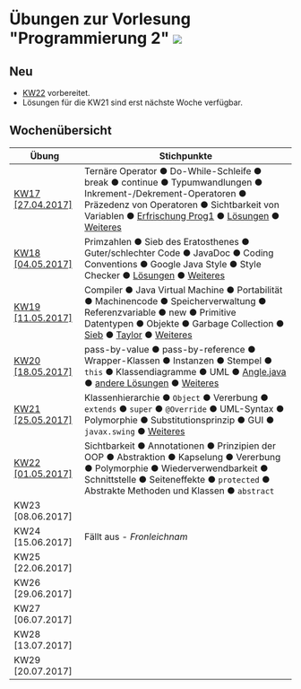 # Übungen zur Vorlesung "Programmierung 2" ![](https://www.hs-fulda.de//typo3conf/ext/hfd/Resources/Public/Images/Fulda_footer_logo.svg)

## Neu
* [KW22](/KW22) vorbereitet.
* Lösungen für die KW21 sind erst nächste Woche verfügbar.

## Wochenübersicht
| Übung                         | Stichpunkte
|-                              |-
| [KW17 [27.04.2017]](/KW17)    | Ternäre Operator ● Do-While-Schleife ● break ● continue ● Typumwandlungen ● Inkrement-/Dekrement-Operatoren ● Präzedenz von Operatoren ● Sichtbarkeit von Variablen ● [Erfrischung Prog1](/KW17/Wiederholung.java) ● [Lösungen](/KW17/Main.java) ● [Weiteres](/KW17/170427.md)
| [KW18 [04.05.2017]](/KW18)    | Primzahlen ● Sieb des Eratosthenes ● Guter/schlechter Code ● JavaDoc ● Coding Conventions ● Google Java Style ● Style Checker ● [Lösungen](/KW18/Main.java) ● [Weiteres](/KW18/170504.md)         
| [KW19 [11.05.2017]](/KW19)    | Compiler ● Java Virtual Machine ● Portabilität ● Machinencode ● Speicherverwaltung ● Referenzvariable ● new ● Primitive Datentypen ● Objekte ● Garbage Collection ● [Sieb](/KW19/Sieb.java) ● [Taylor](/KW19/Taylor.java) ● [Weiteres](/KW19/170511.md)
| [KW20 [18.05.2017]](/KW20)    | pass-by-value ● pass-by-reference ● Wrapper-Klassen ● Instanzen ● Stempel ● `this` ● Klassendiagramme ● UML ● [Angle.java](/KW20/Angle.java) ● [andere Lösungen](/KW20/Main.java) ● [Weiteres](/KW20/170518.md)
| [KW21 [25.05.2017]](/KW21)    | Klassenhierarchie ● `Object` ● Vererbung ● `extends` ● `super` ● `@Override` ● UML-Syntax ● Polymorphie ● Substitutionsprinzip ● GUI ● `javax.swing` ● [Weiteres](/KW21/170525.md)
| [KW22 [01.05.2017]](/KW22)    | Sichtbarkeit ● Annotationen ● Prinzipien der OOP ● Abstraktion ● Kapselung ● Vererbung ● Polymorphie ● Wiederverwendbarkeit ● Schnittstelle ● Seiteneffekte ● `protected` ● Abstrakte Methoden und Klassen ● `abstract`
| KW23 [08.06.2017]             |
| KW24 [15.06.2017]             | Fällt aus - *Fronleichnam*
| KW25 [22.06.2017]             |
| KW26 [29.06.2017]             |
| KW27 [06.07.2017]             |
| KW28 [13.07.2017]             |
| KW29 [20.07.2017]             |
